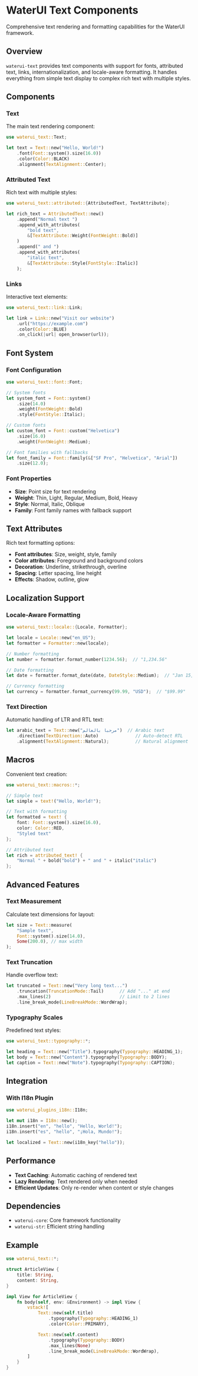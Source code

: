 # WaterUI Text Components

Comprehensive text rendering and formatting capabilities for the WaterUI framework.

## Overview

`waterui-text` provides text components with support for fonts, attributed text, links, internationalization, and locale-aware formatting. It handles everything from simple text display to complex rich text with multiple styles.

## Components

### Text

The main text rendering component:

```rust
use waterui_text::Text;

let text = Text::new("Hello, World!")
    .font(Font::system().size(16.0))
    .color(Color::BLACK)
    .alignment(TextAlignment::Center);
```

### Attributed Text

Rich text with multiple styles:

```rust
use waterui_text::attributed::{AttributedText, TextAttribute};

let rich_text = AttributedText::new()
    .append("Normal text ")
    .append_with_attributes(
        "bold text",
        &[TextAttribute::Weight(FontWeight::Bold)]
    )
    .append(" and ")
    .append_with_attributes(
        "italic text",
        &[TextAttribute::Style(FontStyle::Italic)]
    );
```

### Links

Interactive text elements:

```rust
use waterui_text::link::Link;

let link = Link::new("Visit our website")
    .url("https://example.com")
    .color(Color::BLUE)
    .on_click(|url| open_browser(url));
```

## Font System

### Font Configuration

```rust
use waterui_text::font::Font;

// System fonts
let system_font = Font::system()
    .size(14.0)
    .weight(FontWeight::Bold)
    .style(FontStyle::Italic);

// Custom fonts
let custom_font = Font::custom("Helvetica")
    .size(16.0)
    .weight(FontWeight::Medium);

// Font families with fallbacks
let font_family = Font::family(&["SF Pro", "Helvetica", "Arial"])
    .size(12.0);
```

### Font Properties

- **Size**: Point size for text rendering
- **Weight**: Thin, Light, Regular, Medium, Bold, Heavy
- **Style**: Normal, Italic, Oblique
- **Family**: Font family names with fallback support

## Text Attributes

Rich text formatting options:

- **Font attributes**: Size, weight, style, family
- **Color attributes**: Foreground and background colors
- **Decoration**: Underline, strikethrough, overline
- **Spacing**: Letter spacing, line height
- **Effects**: Shadow, outline, glow

## Localization Support

### Locale-Aware Formatting

```rust
use waterui_text::locale::{Locale, Formatter};

let locale = Locale::new("en_US");
let formatter = Formatter::new(locale);

// Number formatting
let number = formatter.format_number(1234.56);  // "1,234.56"

// Date formatting
let date = formatter.format_date(date, DateStyle::Medium);  // "Jan 15, 2025"

// Currency formatting
let currency = formatter.format_currency(99.99, "USD");  // "$99.99"
```

### Text Direction

Automatic handling of LTR and RTL text:

```rust
let arabic_text = Text::new("مرحبا بالعالم")  // Arabic text
    .direction(TextDirection::Auto)              // Auto-detect RTL
    .alignment(TextAlignment::Natural);          // Natural alignment
```

## Macros

Convenient text creation:

```rust
use waterui_text::macros::*;

// Simple text
let simple = text!("Hello, World!");

// Text with formatting
let formatted = text! {
    font: Font::system().size(16.0),
    color: Color::RED,
    "Styled text"
};

// Attributed text
let rich = attributed_text! {
    "Normal " + bold("bold") + " and " + italic("italic")
};
```

## Advanced Features

### Text Measurement

Calculate text dimensions for layout:

```rust
let size = Text::measure(
    "Sample text",
    Font::system().size(14.0),
    Some(200.0), // max width
);
```

### Text Truncation

Handle overflow text:

```rust
let truncated = Text::new("Very long text...")
    .truncation(TruncationMode::Tail)      // Add "..." at end
    .max_lines(2)                          // Limit to 2 lines
    .line_break_mode(LineBreakMode::WordWrap);
```

### Typography Scales

Predefined text styles:

```rust
use waterui_text::typography::*;

let heading = Text::new("Title").typography(Typography::HEADING_1);
let body = Text::new("Content").typography(Typography::BODY);
let caption = Text::new("Note").typography(Typography::CAPTION);
```

## Integration

### With I18n Plugin

```rust
use waterui_plugins_i18n::I18n;

let mut i18n = I18n::new();
i18n.insert("en", "hello", "Hello, World!");
i18n.insert("es", "hello", "¡Hola, Mundo!");

let localized = Text::new(i18n_key("hello"));
```

## Performance

- **Text Caching**: Automatic caching of rendered text
- **Lazy Rendering**: Text rendered only when needed
- **Efficient Updates**: Only re-render when content or style changes

## Dependencies

- `waterui-core`: Core framework functionality
- `waterui-str`: Efficient string handling

## Example

```rust
use waterui_text::*;

struct ArticleView {
    title: String,
    content: String,
}

impl View for ArticleView {
    fn body(self, env: &Environment) -> impl View {
        vstack![
            Text::new(self.title)
                .typography(Typography::HEADING_1)
                .color(Color::PRIMARY),

            Text::new(self.content)
                .typography(Typography::BODY)
                .max_lines(None)
                .line_break_mode(LineBreakMode::WordWrap),
        ]
    }
}
```
